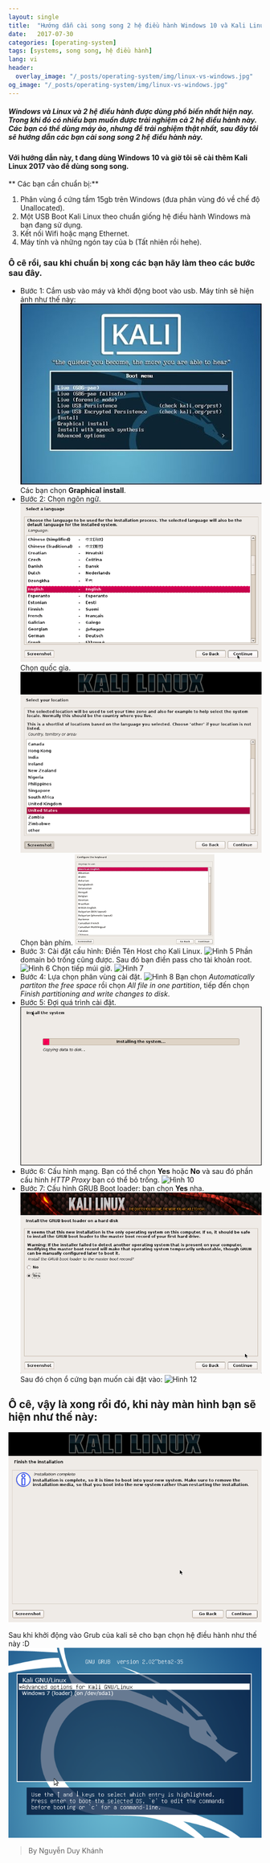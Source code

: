 ```yaml
---
layout: single
title:  "Hướng dẫn cài song song 2 hệ điều hành Windows 10 và Kali Linux"
date:   2017-07-30
categories: [operating-system]
tags: [systems, song song, hệ điều hành]
lang: vi
header:
  overlay_image: "/_posts/operating-system/img/linux-vs-windows.jpg"
og_image: "/_posts/operating-system/img/linux-vs-windows.jpg"
---
```

##### _Windows_ và _Linux_ và 2 hệ điều hành được dùng phổ biến nhất hiện nay. Trong khi đó có nhiều bạn muốn được trải nghiệm cả 2 hệ điều hành này. Các bạn có thể dùng máy ảo, nhưng để trải nghiệm thật nhất, sau đây tôi sẽ hướng dẫn các bạn cài song song 2 hệ điều hành này.

#### Với hướng dẫn này, t đang dùng Windows 10 và giờ  tôi sẽ cài thêm Kali Linux 2017 vào để dùng song song.

** Các bạn cần chuẩn bị:**
1. Phân vùng ổ cứng tầm 15gb trên Windows (đưa phân vùng đó về chế độ Unallocated).
2. Một USB Boot Kali Linux theo chuẩn giống hệ điều hành Windows mà bạn đang sử dụng.
3. Kết nối Wifi hoặc mạng Ethernet.
4. Máy tính và những ngón tay của b (Tất nhiên rồi hehe).

### Ô cê rồi, sau khi chuẩn bị xong các bạn hãy làm theo các bước sau đây.

* Bước 1: Cắm usb vào máy và khởi động boot vào usb. Máy tính sẽ hiện ảnh như thế này:
![Hình 1](/_posts/operating-system/img/kali.png)
Các bạn chọn **Graphical install**.
* Bước 2: Chọn ngôn ngữ.
![Hình 2](/_posts/operating-system/img/kali2.png)
Chọn quốc gia.
![Hình 3](/_posts/operating-system/img/kali3.png)
Chọn bàn phím.
![Hình 4](/_posts/operating-system/img/kali4.png)
* Bước 3: Cài đặt cấu hình:
Điền Tên Host cho Kali Linux.
![Hình 5](/_posts/operating-system/img/kali5.png)
Phần domain bỏ trống cũng được. Sau đó bạn điền pass cho tài khoản root.
![Hình 6](/_posts/operating-system/img/kali6.png)
Chọn tiếp múi giờ.
![Hình 7](/_posts/operating-system/img/kali7.png)
* Bước 4: Lựa chọn phân vùng cài đặt.
![Hình 8](/_posts/operating-system/img/kali8.png)
Bạn chọn _Automatically partiton the free space_ rồi chọn _All file in one partition_, tiếp đến chọn _Finish partitioning and write changes to disk_.
* Bước 5: Đợi quá trình cài đặt.
![Hình 9](/_posts/operating-system/img/kali9.png)
* Bước 6: Cấu hình mạng. Bạn có thể chọn **Yes** hoặc **No** và sau đó phần cấu hình _HTTP Proxy_ bạn có thể bỏ trống.
![Hình 10](/_posts/operating-system/img/kali10.png)
* Bước 7: Cấu hình GRUB Boot loader: bạn chọn **Yes** nha.
![Hình 11](/_posts/operating-system/img/kali11.png)
Sau đó chọn ổ cứng bạn muốn cài đặt vào:
![Hình 12](/_posts/operating-system/img/kali12.png)

## Ô cê, vậy là xong rồi đó, khi này màn hình bạn sẽ hiện như thế này:
![Hình 13](/_posts/operating-system/img/kali13.png)

Sau khi khởi động vào Grub của kali sẽ cho bạn chọn hệ điều hành như thế này :D
![Hình 14](/_posts/operating-system/img/kali14.png)

> By Nguyễn Duy Khánh


